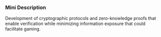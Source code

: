 ### Mini Description

Development of cryptographic protocols and zero-knowledge proofs that enable verification while minimizing information exposure that could facilitate gaming.
